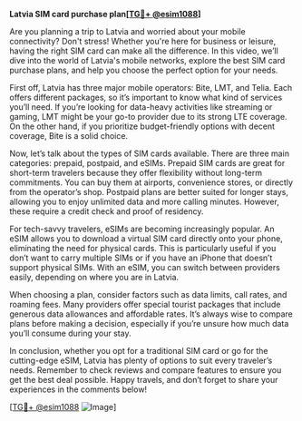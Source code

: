 **Latvia SIM card purchase plan[[TG💪+ @esim1088](https://t.me/s/esim1088)]**

Are you planning a trip to Latvia and worried about your mobile connectivity? Don't stress! Whether you're here for business or leisure, having the right SIM card can make all the difference. In this video, we’ll dive into the world of Latvia's mobile networks, explore the best SIM card purchase plans, and help you choose the perfect option for your needs.

First off, Latvia has three major mobile operators: Bite, LMT, and Telia. Each offers different packages, so it’s important to know what kind of services you’ll need. If you’re looking for data-heavy activities like streaming or gaming, LMT might be your go-to provider due to its strong LTE coverage. On the other hand, if you prioritize budget-friendly options with decent coverage, Bite is a solid choice.

Now, let’s talk about the types of SIM cards available. There are three main categories: prepaid, postpaid, and eSIMs. Prepaid SIM cards are great for short-term travelers because they offer flexibility without long-term commitments. You can buy them at airports, convenience stores, or directly from the operator’s shop. Postpaid plans are better suited for longer stays, allowing you to enjoy unlimited data and more calling minutes. However, these require a credit check and proof of residency.

For tech-savvy travelers, eSIMs are becoming increasingly popular. An eSIM allows you to download a virtual SIM card directly onto your phone, eliminating the need for physical cards. This is particularly useful if you don’t want to carry multiple SIMs or if you have an iPhone that doesn’t support physical SIMs. With an eSIM, you can switch between providers easily, depending on where you are in Latvia.

When choosing a plan, consider factors such as data limits, call rates, and roaming fees. Many providers offer special tourist packages that include generous data allowances and affordable rates. It’s always wise to compare plans before making a decision, especially if you’re unsure how much data you’ll consume during your stay.

In conclusion, whether you opt for a traditional SIM card or go for the cutting-edge eSIM, Latvia has plenty of options to suit every traveler’s needs. Remember to check reviews and compare features to ensure you get the best deal possible. Happy travels, and don’t forget to share your experiences in the comments below!

[[TG💪+ @esim1088](https://t.me/s/esim1088) ![Image](https://i.postimg.cc/Y0z9fWf4/image.png)]